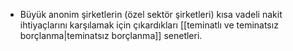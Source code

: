 -  Büyük anonim şirketlerin (özel sektör şirketleri) kısa vadeli nakit ihtiyaçlarını karşılamak için çıkardıkları [[teminatlı ve teminatsız borçlanma|teminatsız borçlanma]] senetleri.